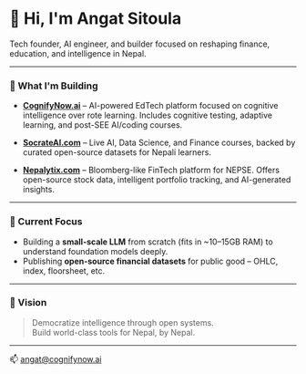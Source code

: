 # 👋 Hi, I'm Angat Sitoula

Tech founder, AI engineer, and builder focused on reshaping finance, education, and intelligence in Nepal.

---

### 🚀 What I'm Building

- **[CognifyNow.ai](https://cognifynow.ai)** – AI-powered EdTech platform focused on cognitive intelligence over rote learning. Includes cognitive testing, adaptive learning, and post-SEE AI/coding courses.

- **[SocrateAI.com](https://socrateai.com)** – Live AI, Data Science, and Finance courses, backed by curated open-source datasets for Nepali learners.

- **[Nepalytix.com](https://nepalytix.com)** – Bloomberg-like FinTech platform for NEPSE. Offers open-source stock data, intelligent portfolio tracking, and AI-generated insights.

---

### 🔬 Current Focus

- Building a **small-scale LLM** from scratch (fits in ~10–15GB RAM) to understand foundation models deeply.
- Publishing **open-source financial datasets** for public good – OHLC, index, floorsheet, etc.

---

### 🧠 Vision

> Democratize intelligence through open systems.  
> Build world-class tools for Nepal, by Nepal.

---

📫 angat@cognifynow.ai
